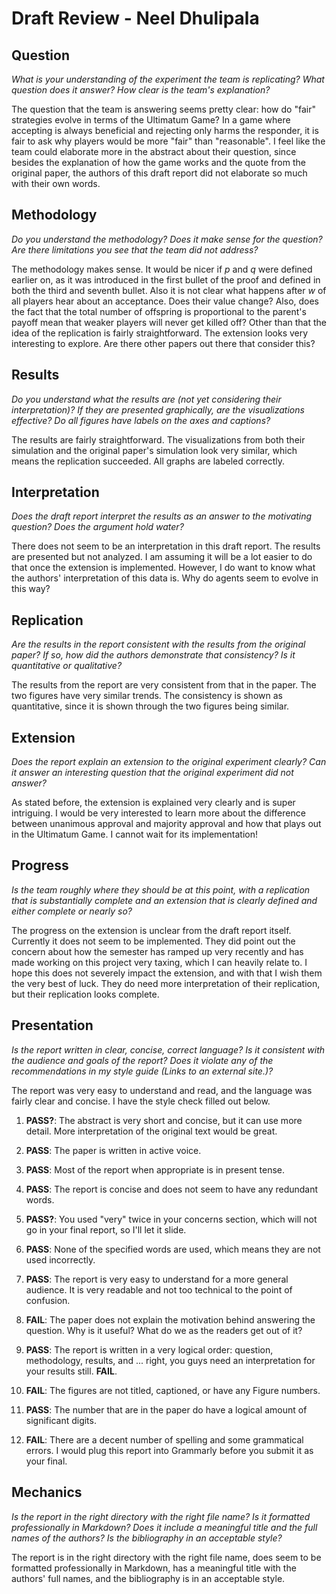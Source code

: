 # Draft Review - Neel Dhulipala

## Question
*What is your understanding of the experiment the team is replicating?  What question does it answer?  How clear is the team's explanation?*

The question that the team is answering seems pretty clear: how do "fair" strategies evolve in terms of the Ultimatum Game? In a game where accepting is always beneficial and rejecting
only harms the responder, it is fair to ask why players would be more "fair" than "reasonable". I feel like the team could elaborate more in the abstract about their question, since besides 
the explanation of how the game works and the quote from the original paper, the authors of this draft report did not elaborate so much with their own words.

## Methodology
*Do you understand the methodology?  Does it make sense for the question?  Are there limitations you see that the team did not address?*

The methodology makes sense. It would be nicer if *p* and *q* were defined earlier on, as it was introduced in the first bullet of the proof and defined in both the third and seventh bullet.
Also it is not clear what happens after *w* of all players hear about an acceptance. Does their value change? Also, does the fact that the total number of offspring is proportional to the parent's \
payoff mean that weaker players will never get killed off? Other than that the idea of the replication is fairly straightforward. The extension looks very interesting to explore. Are there other papers out 
there that consider this?

## Results
*Do you understand what the results are (not yet considering their interpretation)?  If they are presented graphically, are the visualizations effective?  Do all figures have labels on the axes and captions?*

The results are fairly straightforward. The visualizations from both their simulation and the original paper's simulation look very similar, which means the replication succeeded. 
All graphs are labeled correctly.

## Interpretation
*Does the draft report interpret the results as an answer to the motivating question?  Does the argument hold water?*

There does not seem to be an interpretation in this draft report. The results are presented but not analyzed. I am assuming it will be a lot easier to do that once the extension 
is implemented. However, I do want to know what the authors' interpretation of this data is. Why do agents seem to evolve in this way?

## Replication
*Are the results in the report consistent with the results from the original paper?  If so, how did the authors demonstrate that consistency?  Is it quantitative or qualitative?*

The results from the report are very consistent from that in the paper. The two figures have very similar trends. The consistency is shown as quantitative, since it is shown through 
the two figures being similar.

## Extension
*Does the report explain an extension to the original experiment clearly?  Can it answer an interesting question that the original experiment did not answer?*

As stated before, the extension is explained very clearly and is super intriguing. I would be very interested to learn more about the difference between unanimous approval and majority approval and 
how that plays out in the Ultimatum Game. I cannot wait for its implementation!

## Progress
*Is the team roughly where they should be at this point, with a replication that is substantially complete and an extension that is clearly defined and either complete or nearly so?*

The progress on the extension is unclear from the draft report itself. Currently it does not seem to be implemented. They did point out the concern about how the semester has ramped 
up very recently and has made working on this project very taxing, which I can heavily relate to. I hope this does not severely impact the extension, and with that I wish them the 
very best of luck. They do need more interpretation of their replication, but their replication looks complete.

## Presentation
*Is the report written in clear, concise, correct language?  Is it consistent with the audience and goals of the report?  Does it violate any of the recommendations in my style guide (Links to an external site.)?*

The report was very easy to understand and read, and the language was fairly clear and concise. I have the style check filled out below.

1) **PASS?**: The abstract is very short and concise, but it can use more detail. More interpretation of the original text would be great.

2) **PASS**: The paper is written in active voice. 

3) **PASS**: Most of the report when appropriate is in present tense.

4) **PASS**: The report is concise and does not seem to have any redundant words.

5) **PASS?**: You used "very" twice in your concerns section, which will not go in your final report, so I'll let it slide.

6) **PASS**: None of the specified words are used, which means they are not used incorrectly.

7) **PASS**: The report is very easy to understand for a more general audience. It is very readable and not too technical to the point of confusion.

8) **FAIL**: The paper does not explain the motivation behind answering the question. Why is it useful? What do we as the readers get out of it?

9) **PASS**: The report is written in a very logical order: question, methodology, results, and ... right, you guys need an interpretation for your results still. **FAIL**. 

10) **FAIL**: The figures are not titled, captioned, or have any Figure numbers.

11) **PASS**: The number that are in the paper do have a logical amount of significant digits. 

12) **FAIL**: There are a decent number of spelling and some grammatical errors. I would plug this report into Grammarly before you submit it as your final.

## Mechanics
*Is the report in the right directory with the right file name?  Is it formatted professionally in Markdown?  Does it include a meaningful title and the full names of the authors?  Is the bibliography in an acceptable style?*

The report is in the right directory with the right file name, does seem to be formatted professionally in Markdown, has a meaningful title with the authors' full names, and the bibliography is in an acceptable style. 